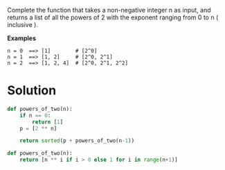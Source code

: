 Complete the function that takes a non-negative integer n as input, and returns a list of all the powers of 2 with the exponent ranging from 0 to n ( inclusive ).

**Examples**
```
n = 0  ==> [1]        # [2^0]
n = 1  ==> [1, 2]     # [2^0, 2^1]
n = 2  ==> [1, 2, 4]  # [2^0, 2^1, 2^2]
```

# Solution
```python
def powers_of_two(n):
    if n == 0:
        return [1]
    p = [2 ** n]

    return sorted(p + powers_of_two(n-1))
```
```python
def powers_of_two(n):
    return [n ** i if i > 0 else 1 for i in range(n+1)]
```
